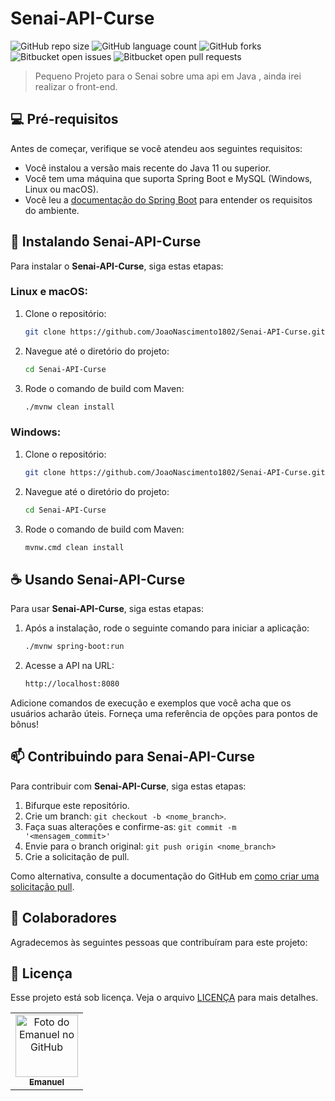 # Senai-API-Curse

![GitHub repo size](https://img.shields.io/github/repo-size/JoaoNascimento1802/Senai-API-Curse?style=for-the-badge)
![GitHub language count](https://img.shields.io/github/languages/count/JoaoNascimento1802/Senai-API-Curse?style=for-the-badge)
![GitHub forks](https://img.shields.io/github/forks/JoaoNascimento1802/Senai-API-Curse?style=for-the-badge)
![Bitbucket open issues](https://img.shields.io/bitbucket/issues/JoaoNascimento1802/Senai-API-Curse?style=for-the-badge)
![Bitbucket open pull requests](https://img.shields.io/bitbucket/pr-raw/JoaoNascimento1802/Senai-API-Curse?style=for-the-badge)


> Pequeno Projeto para o Senai sobre uma api em Java , ainda irei realizar o front-end.

## 💻 Pré-requisitos

Antes de começar, verifique se você atendeu aos seguintes requisitos:

- Você instalou a versão mais recente do Java 11 ou superior.
- Você tem uma máquina que suporta Spring Boot e MySQL (Windows, Linux ou macOS).
- Você leu a [documentação do Spring Boot](https://spring.io/projects/spring-boot) para entender os requisitos do ambiente.

## 🚀 Instalando Senai-API-Curse

Para instalar o **Senai-API-Curse**, siga estas etapas:

### Linux e macOS:

1. Clone o repositório:
    ```bash
    git clone https://github.com/JoaoNascimento1802/Senai-API-Curse.git
    ```

2. Navegue até o diretório do projeto:
    ```bash
    cd Senai-API-Curse
    ```

3. Rode o comando de build com Maven:
    ```bash
    ./mvnw clean install
    ```

### Windows:

1. Clone o repositório:
    ```bash
    git clone https://github.com/JoaoNascimento1802/Senai-API-Curse.git
    ```

2. Navegue até o diretório do projeto:
    ```bash
    cd Senai-API-Curse
    ```

3. Rode o comando de build com Maven:
    ```bash
    mvnw.cmd clean install
    ```

## ☕ Usando Senai-API-Curse

Para usar **Senai-API-Curse**, siga estas etapas:

1. Após a instalação, rode o seguinte comando para iniciar a aplicação:
    ```bash
    ./mvnw spring-boot:run
    ```

2. Acesse a API na URL:
    ```bash
    http://localhost:8080
    ```

Adicione comandos de execução e exemplos que você acha que os usuários acharão úteis. Forneça uma referência de opções para pontos de bônus!

## 📫 Contribuindo para Senai-API-Curse

Para contribuir com **Senai-API-Curse**, siga estas etapas:

1. Bifurque este repositório.
2. Crie um branch: `git checkout -b <nome_branch>`.
3. Faça suas alterações e confirme-as: `git commit -m '<mensagem_commit>'`
4. Envie para o branch original: `git push origin <nome_branch>`
5. Crie a solicitação de pull.

Como alternativa, consulte a documentação do GitHub em [como criar uma solicitação pull](https://help.github.com/en/github/collaborating-with-issues-and-pull-requests/creating-a-pull-request).

## 🤝 Colaboradores

Agradecemos às seguintes pessoas que contribuíram para este projeto:

<table>
  <tr>
    <td align="center">
      <a href="#" title="https://github.com/JoaoNascimento1802">
        <img src="https://i.pinimg.com/736x/6d/83/b9/6d83b96e6f062c57dcbeb3e325ebcd10.jpg" width="100px;" alt="Foto do Emanuel no GitHub"/><br>
        <sub>
          <b>Emanuel</b>
        </sub>
      </a>
    </td>

## 📝 Licença

Esse projeto está sob licença. Veja o arquivo [LICENÇA](LICENSE.md) para mais detalhes.
